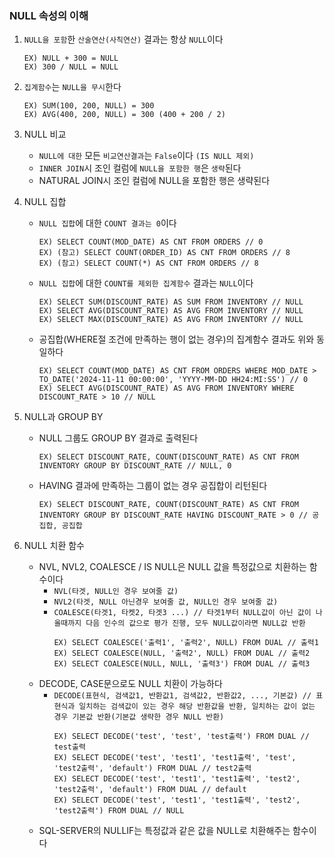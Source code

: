 ### NULL 속성의 이해

1. `NULL을 포함`한 `산술연산(사칙연산)` 결과는 항상 `NULL`이다
   ~~~
   EX) NULL + 300 = NULL
   EX) 300 / NULL = NULL
   ~~~

2. `집계함수`는 `NULL을 무시`한다
   ~~~
   EX) SUM(100, 200, NULL) = 300
   EX) AVG(400, 200, NULL) = 300 (400 + 200 / 2)
   ~~~

3. NULL 비교
   - `NULL에 대한` 모든 `비교연산결과`는 `False`이다 `(IS NULL 제외)`
   - `INNER JOIN`시 조인 컬럼에 `NULL을 포함한 행`은 `생략`된다
   - NATURAL JOIN시 조인 컬럼에 NULL을 포함한 행은 생략된다


4. NULL 집합
   - `NULL 집합`에 대한 `COUNT 결과는 0`이다
     ~~~
     EX) SELECT COUNT(MOD_DATE) AS CNT FROM ORDERS // 0
     EX) (참고) SELECT COUNT(ORDER_ID) AS CNT FROM ORDERS // 8
     EX) (참고) SELECT COUNT(*) AS CNT FROM ORDERS // 8
     ~~~
   - `NULL 집합`에 대한 `COUNT를 제외한 집계함수` 결과는 `NULL`이다
     ~~~
     EX) SELECT SUM(DISCOUNT_RATE) AS SUM FROM INVENTORY // NULL
     EX) SELECT AVG(DISCOUNT_RATE) AS AVG FROM INVENTORY // NULL
     EX) SELECT MAX(DISCOUNT_RATE) AS AVG FROM INVENTORY // NULL
     ~~~
   - 공집합(WHERE절 조건에 만족하는 행이 없는 경우)의 집계함수 결과도 위와 동일하다
     ~~~
     EX) SELECT COUNT(MOD_DATE) AS CNT FROM ORDERS WHERE MOD_DATE > TO_DATE('2024-11-11 00:00:00', 'YYYY-MM-DD HH24:MI:SS') // 0
     EX) SELECT AVG(DISCOUNT_RATE) AS AVG FROM INVENTORY WHERE DISCOUNT_RATE > 10 // NULL
     ~~~

5. NULL과 GROUP BY
   - NULL 그룹도 GROUP BY 결과로 출력된다
     ~~~
     EX) SELECT DISCOUNT_RATE, COUNT(DISCOUNT_RATE) AS CNT FROM INVENTORY GROUP BY DISCOUNT_RATE // NULL, 0
     ~~~
   - HAVING 결과에 만족하는 그룹이 없는 경우 공집합이 리턴된다
     ~~~
     EX) SELECT DISCOUNT_RATE, COUNT(DISCOUNT_RATE) AS CNT FROM INVENTORY GROUP BY DISCOUNT_RATE HAVING DISCOUNT_RATE > 0 // 공집합, 공집합
     ~~~

6. NULL 치환 함수
   - NVL, NVL2, COALESCE / IS NULL은 NULL 값을 특정값으로 치환하는 함수이다
     - `NVL(타겟, NULL인 경우 보여줄 값)`
     - `NVL2(타겟, NULL 아닌경우 보여줄 값, NULL인 경우 보여줄 값)`
     - `COALESCE(타겟1, 타켓2, 타겟3 ...) // 타겟1부터 NULL값이 아닌 값이 나올때까지 다음 인수의 값으로 평가 진행, 모두 NULL값이라면 NULL값 반환`
        ~~~
        EX) SELECT COALESCE('출력1', '출력2', NULL) FROM DUAL // 출력1
        EX) SELECT COALESCE(NULL, '출력2', NULL) FROM DUAL // 출력2
        EX) SELECT COALESCE(NULL, NULL, '출력3') FROM DUAL // 출력3
        ~~~
   - DECODE, CASE문으로도 NULL 치환이 가능하다
     - `DECODE(표현식, 검색값1, 반환값1, 검색값2, 반환값2, ..., 기본값) // 표현식과 일치하는 검색값이 있는 경우 해당 반환값을 반환, 일치하는 값이 없는 경우 기본값 반환(기본값 생략한 경우 NULL 반환)`
        ~~~
        EX) SELECT DECODE('test', 'test', 'test출력') FROM DUAL // test출력
        EX) SELECT DECODE('test', 'test1', 'test1출력', 'test', 'test2출력', 'default') FROM DUAL // test2출력
        EX) SELECT DECODE('test', 'test1', 'test1출력', 'test2', 'test2출력', 'default') FROM DUAL // default
        EX) SELECT DECODE('test', 'test1', 'test1출력', 'test2', 'test2출력') FROM DUAL // NULL
        ~~~
   - SQL-SERVER의 NULLIF는 특정값과 같은 값을 NULL로 치환해주는 함수이다

